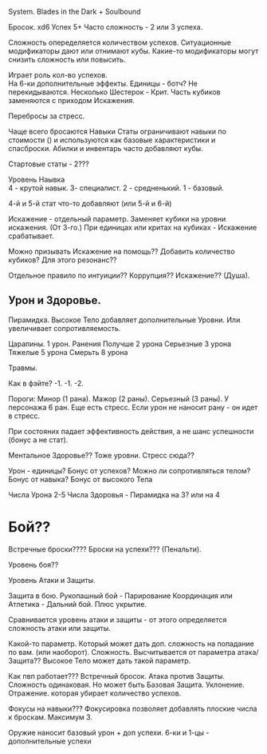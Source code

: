 System. 
Blades in the Dark + Soulbound


Бросок. хd6 
Успех 5+
Часто сложность - 2 или 3 успеха. 

Сложность опеределяется количеством успехов.
Ситуационные модификаторы дают или отнимают кубы. 
Какие-то модификаторы могут снизить сложность или повысить. 

Играет роль кол-во успехов.  
На 6-ки дополнительные эффекты.
Единицы - ботч? Не перекидываются. 
Несколько Шестерок - Крит. 
Часть кубиков заменяются с приходом Искажения. 

Перебросы за стресс.

Чаще всего бросаются Навыки
Статы ограничивают навыки по стоимости () и используются как базовые характеристики и спасброски. 
Абилки и инвентарь часто  добавляют кубы. 


Стартовые статы - 2???

Уровень Наывка  
4 - крутой навык. 
3- специалист. 
2 - средненький.
1 - базовый. 

4-й и 5-й стат что-то добавляют (или 5-й и 6-й)

Искажение - отдельный параметр.
Заменяет кубики на уровни искажения. (От 3-го.) При единицах или критах на кубиках - Искажение срабатывает. 

Можно призывать Искажение на помощь?? Добавить количество  кубиков? Для этого резонанс??

Отдельное правило по интуиции?? 
Коррупция?? Искажение?? (Душа). 

## Урон и Здоровье. 
Пирамидка. Высокое Тело добавляет дополнительные Уровни.  Или увеличивает сопротивляемость. 

Царапины. 1 урон. 
Ранения Получше 2 урона
Серьезные 3 урона
Тяжелые 5 урона
Смерьть 8 урона

Травмы. 

Как в фэйте? 
-1. -1. -2. 

Пороги: Минор (1 рана). Мажор (2 раны). Серьезный (3 раны). У персонажа 6 ран. 
Еще есть стресс. Если урон не наносит рану - он идет в стресс. 


При состояних падает эффективность действия, а не шанс успешности (бонус а не стат). 

Ментальное Здоровье??
Тоже уровни. 
Стресс сюда?? 


Урон - единицы? Бонус от успехов? Можно ли сопротивляться телом?
Бонус от навыка?
Бонус от высокого Тела

Числа Урона 2-5  Числа Здоровья - Пирамидка на 3? или на 4







# Бой?? 
Встречные броски????
Броски на успехи??? (Пенальти). 

Уровень боя?? 

Уровень Атаки и Защиты. 

Защита в бою. 
Рукопашный бой - Парирование
Координация или Атлетика - Дальний бой. Плюс укрытие. 

Сравнивается уровень атаки и защиты - от этого определяется сложность атаки или защиты. 

Какой-то параметр. Который может дать доп. сложность на попадание по вам. (или наоборот).  Сложность. Высчитывается от параметра атака/Защита??  Высокое Тело может дать такой параметр.  


Как пвп работает??? Встречный бросок. 
Атака против Защиты. Сложность одинаковая. Но может быть Базовая Защита. Уклонение. Отражение. которая убирает количество успехов. 

Фокусы на навыки??? Фокусировка позволяет добавлять плоские числа к броскам. Максимум 3. 


Оружие наносит базовый урон + доп успехи.
6-ки и 1-цы - дополнительные успехи





